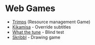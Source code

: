 # Web Games

- [Trimps](https://trimps.github.io/) (Resource management Game)
- [Kikamisa](https://play.kikamisa.fr/menu) - Override subtitles
- [What the tune](https://whatthetune.com/) - Blind test
- [Skribbl](https://skribbl.io/) - Drawing game
